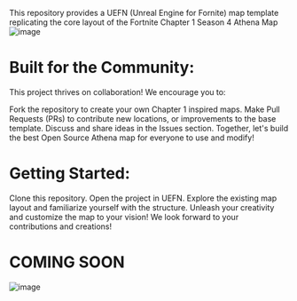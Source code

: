 This repository provides a UEFN (Unreal Engine for Fornite) map template replicating the core layout of the Fortnite Chapter 1 Season 4 Athena Map
![image](https://github.com/SpringDoesStuff/Athena-Template/assets/155735484/32277a1e-8fed-492e-8280-45ac9fb53daf)

# Built for the Community:
This project thrives on collaboration! We encourage you to:

Fork the repository to create your own Chapter 1 inspired maps.
Make Pull Requests (PRs) to contribute new locations, or improvements to the base template.
Discuss and share ideas in the Issues section.
Together, let's build the best Open Source Athena map for everyone to use and modify!

# Getting Started:
Clone this repository.
Open the project in UEFN.
Explore the existing map layout and familiarize yourself with the structure.
Unleash your creativity and customize the map to your vision!
We look forward to your contributions and creations!

# COMING SOON

![image](https://github.com/SpringDoesStuff/Athena-Template/assets/155735484/f83436cd-6bf2-43e8-8069-2b1156b8f4b5)
